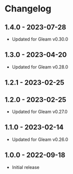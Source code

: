 # Changelog

## 1.4.0 - 2023-07-28

- Updated for Gleam v0.30.0

## 1.3.0 - 2023-04-20

- Updated for Gleam v0.28.0

## 1.2.1 - 2023-02-25
## 1.2.0 - 2023-02-25

- Updated for Gleam v0.27.0

## 1.1.0 - 2023-02-14

- Updated for Gleam v0.26.0

## 1.0.0 - 2022-09-18

- Initial release
